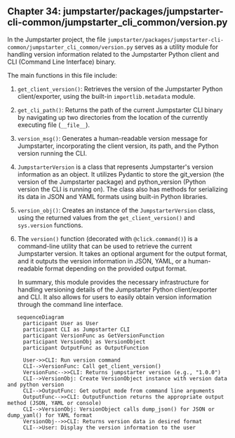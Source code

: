 ## Chapter 34: jumpstarter/packages/jumpstarter-cli-common/jumpstarter_cli_common/version.py

 In the Jumpstarter project, the file `jumpstarter/packages/jumpstarter-cli-common/jumpstarter_cli_common/version.py` serves as a utility module for handling version information related to the Jumpstarter Python client and CLI (Command Line Interface) binary.

   The main functions in this file include:

1. `get_client_version()`: Retrieves the version of the Jumpstarter Python client/exporter, using the built-in `importlib.metadata` module.
2. `get_cli_path()`: Returns the path of the current Jumpstarter CLI binary by navigating up two directories from the location of the currently executing file (`__file__`).
3. `version_msg()`: Generates a human-readable version message for Jumpstarter, incorporating the client version, its path, and the Python version running the CLI.
4. `JumpstarterVersion` is a class that represents Jumpstarter's version information as an object. It utilizes Pydantic to store the git_version (the version of the Jumpstarter package) and python_version (Python version the CLI is running on). The class also has methods for serializing its data in JSON and YAML formats using built-in Python libraries.
5. `version_obj()`: Creates an instance of the `JumpstarterVersion` class, using the returned values from the `get_client_version()` and `sys.version` functions.
6. The `version()` function (decorated with `@click.command()`) is a command-line utility that can be used to retrieve the current Jumpstarter version. It takes an optional argument for the output format, and it outputs the version information in JSON, YAML, or a human-readable format depending on the provided output format.

   In summary, this module provides the necessary infrastructure for handling versioning details of the Jumpstarter Python client/exporter and CLI. It also allows for users to easily obtain version information through the command line interface.

 ```mermaid
    sequenceDiagram
      participant User as User
      participant CLI as Jumpstarter CLI
      participant VersionFunc as GetVersionFunction
      participant VersionObj as VersionObject
      participant OutputFunc as OutputFunction

      User->>CLI: Run version command
      CLI-->VersionFunc: Call get_client_version()
      VersionFunc-->>CLI: Returns jumpstarter version (e.g., "1.0.0")
      CLI-->VersionObj: Create VersionObject instance with version data and python version
      CLI-->OutputFunc: Get output mode from command line arguments
      OutputFunc-->>CLI: OutputFunction returns the appropriate output method (JSON, YAML or console)
      CLI-->VersionObj: VersionObject calls dump_json() for JSON or dump_yaml() for YAML format
      VersionObj-->>CLI: Returns version data in desired format
      CLI-->User: Display the version information to the user
  ```